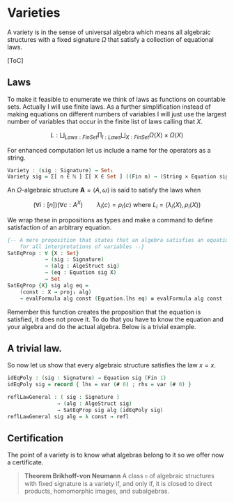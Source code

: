 # Varieties

A variety is in the sense of universal algebra which means all algebraic structures with a fixed signature $\Omega$ that satisfy a collection of equational laws. 

[ToC]

## Laws

To make it feasible to enumerate we think of laws as functions on countable sets.  Actually I will use finite laws.  As a further simplification instead of making equations on different numbers of variables I will just use the largest number of variables that occur in the finite list of laws calling that $X$.

```math
L : \bigsqcup_{Laws:FinSet}\prod_{l:Laws}\bigsqcup_{X:FinSet}\Omega\langle X\rangle \times \Omega\langle X\rangle
```
For enhanced computation let us include a name for the operators as a string.
```agda
Variety : (sig : Signature) → Set₁ 
Variety sig = Σ[ n ∈ ℕ ] Σ[ X ∈ Set ] ((Fin n) → (String × Equation sig X))
```

An $\Omega$-algebraic structure $\mathbf{A}=\langle A,\omega\rangle$ is said to satisfy the laws when
```math
(\forall i:[n])(\forall c:A^X)\qquad \lambda_i\langle c\rangle = \rho_i\langle c\rangle \text{ where }L_i=(\lambda_i\langle X\rangle,\rho_i\langle X\rangle)
```
We wrap these in propositions as types and make a command to define satisfaction of an arbitrary equation.
```agda
{-- A mere proposition that states that an algebra satisfies an equation 
    for all interpretations of variables --}
SatEqProp : ∀ {X : Set} 
            → (sig : Signature)
            → (alg : AlgeStruct sig)
            → (eq : Equation sig X)
            → Set
SatEqProp {X} sig alg eq = 
    (const : X → proj₁ alg) 
    → evalFormula alg const (Equation.lhs eq) ≡ evalFormula alg const (Equation.rhs eq)
```
Remember this function creates the proposition that the equation is satisfied, it does not prove it.  To do that you have to know the equation and your algebra and do the actual algebra.  Below is a trivial example.

## A trivial law.

So now let us show that every algebraic structure satisfies the law $x=x$.
```agda
idEqPoly : (sig : Signature) → Equation sig (Fin 1)
idEqPoly sig = record { lhs = var (# 0) ; rhs = var (# 0) }

reflLawGeneral : ( sig : Signature )
                → (alg : AlgeStruct sig)
                → SatEqProp sig alg (idEqPoly sig)
reflLawGeneral sig alg = λ const → refl
```

## Certification

The point of a variety is to know what algebras belong to it so we offer now a certificate.



> **Theorem Brikhoff-von Neumann** A class $\mathfrak{v}$ of algebraic structures with fixed signature is a variety if, and only if, it is closed to direct products, homomorphic images, and subalgebras.

